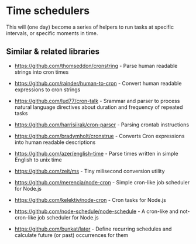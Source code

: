 
# Time schedulers

This will (one day) become a series of helpers to run tasks at specific intervals, or specific moments in time.

## Similar & related libraries

* https://github.com/thomseddon/cronstring - Parse human readable strings into cron times
* https://github.com/rainder/human-to-cron - Convert human readable expressions to cron strings
* https://github.com/lud77/cron-talk - Srammar and parser to process natural language directives about duration and frequency of repeated tasks
* https://github.com/harrisiirak/cron-parser - Parsing crontab instructions

* https://github.com/bradymholt/cronstrue - Converts Cron expressions into human readable descriptions

* https://github.com/azer/english-time - Parse times written in simple English to unix time
* https://github.com/zeit/ms - Tiny milisecond conversion utility

* https://github.com/merencia/node-cron - Simple cron-like job scheduler for Node.js
* https://github.com/kelektiv/node-cron - Cron tasks for Node.js
* https://github.com/node-schedule/node-schedule - A cron-like and not-cron-like job scheduler for Node.js
* https://github.com/bunkat/later - Define recurring schedules and calculate future (or past) occurrences for them
